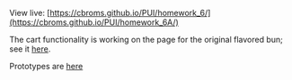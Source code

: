 View live: [https://cbroms.github.io/PUI/homework_6/](https://cbroms.github.io/PUI/homework_6A/)

The cart functionality is working on the page for the original flavored bun; see it [here](https://cbroms.github.io/PUI/homework_6A/b1.html).

Prototypes are [here](https://github.com/cbroms/PUI/blob/master/homework_6A/HW6A.pdf)